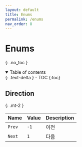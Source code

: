 ```yaml
---
layout: default
title: Enums
permalink: /enums
nav_order: 8
---
```


# Enums
{: .no_toc }

<details open markdown="block">
  <summary>
    Table of contents
  </summary>
  {: .text-delta }
- TOC
{:toc}
</details>

## Direction
{: .mt-2 }

| Name | Value | Description |
| - | - | - |
| `Prev` | `-1` | 이전 |
| `Next` | `1` | 다음 |